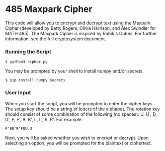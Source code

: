 # 485 Maxpark Cipher

This code will allow you to encrypt and decrypt text using the Maxpark Cipher (developed by Betty Rogers, Olivia Harrison, and Alex Swindler for MATH 485). The Maxpark Cipher is inspired by Rubik's Cubes. For further information, see the full cryptosystem document.

### Running the Script

```
$ python3 cipher.py
```

You may be prompted by your shell to install numpy and/or secrets.

```
$ pip install numpy secrets
```

### User Input

When you start the script, you will be prompted to enter the cipher keys. The setup key should be a string of letters of the alphabet. The rotation key should consist of some combination of the following (no spaces): U, U', D, D', F, F', B, B', L, L', R, R'. For example:
```
F'BR'R'FUULU'
```

Next, you will be asked whether you wish to encrypt or decrypt. Upon selecting an option, you will be prompted for the plaintext or ciphertext.
